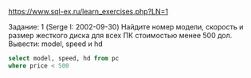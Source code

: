 https://www.sql-ex.ru/learn_exercises.php?LN=1

Задание: 1 (Serge I: 2002-09-30)
Найдите номер модели, скорость и размер жесткого диска для всех ПК стоимостью менее 500 дол. Вывести: model, speed и hd

```sql
select model, speed, hd from pc
where price < 500
```

